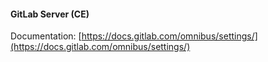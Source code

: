 #### GitLab Server (CE)

Documentation: [https://docs.gitlab.com/omnibus/settings/](https://docs.gitlab.com/omnibus/settings/)